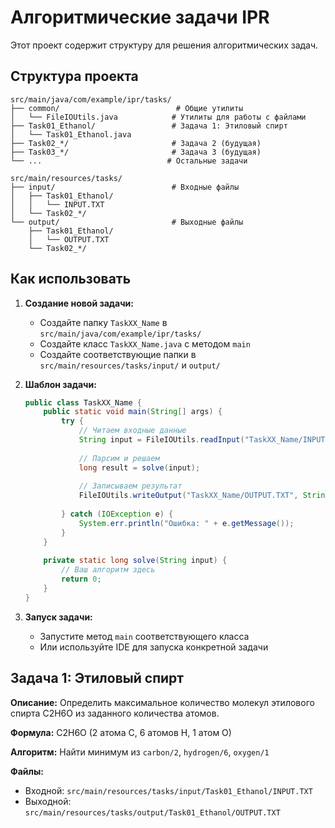 # Алгоритмические задачи IPR

Этот проект содержит структуру для решения алгоритмических задач.

## Структура проекта

```
src/main/java/com/example/ipr/tasks/
├── common/                          # Общие утилиты
│   └── FileIOUtils.java            # Утилиты для работы с файлами
├── Task01_Ethanol/                 # Задача 1: Этиловый спирт
│   └── Task01_Ethanol.java
├── Task02_*/                       # Задача 2 (будущая)
├── Task03_*/                       # Задача 3 (будущая)
└── ...                            # Остальные задачи

src/main/resources/tasks/
├── input/                          # Входные файлы
│   ├── Task01_Ethanol/
│   │   └── INPUT.TXT
│   └── Task02_*/
└── output/                         # Выходные файлы
    ├── Task01_Ethanol/
    │   └── OUTPUT.TXT
    └── Task02_*/
```

## Как использовать

1. **Создание новой задачи:**
   - Создайте папку `TaskXX_Name` в `src/main/java/com/example/ipr/tasks/`
   - Создайте класс `TaskXX_Name.java` с методом `main`
   - Создайте соответствующие папки в `src/main/resources/tasks/input/` и `output/`

2. **Шаблон задачи:**
   ```java
   public class TaskXX_Name {
       public static void main(String[] args) {
           try {
               // Читаем входные данные
               String input = FileIOUtils.readInput("TaskXX_Name/INPUT.TXT");
               
               // Парсим и решаем
               long result = solve(input);
               
               // Записываем результат
               FileIOUtils.writeOutput("TaskXX_Name/OUTPUT.TXT", String.valueOf(result));
               
           } catch (IOException e) {
               System.err.println("Ошибка: " + e.getMessage());
           }
       }
       
       private static long solve(String input) {
           // Ваш алгоритм здесь
           return 0;
       }
   }
   ```

3. **Запуск задачи:**
   - Запустите метод `main` соответствующего класса
   - Или используйте IDE для запуска конкретной задачи

## Задача 1: Этиловый спирт

**Описание:** Определить максимальное количество молекул этилового спирта C2H6O из заданного количества атомов.

**Формула:** C2H6O (2 атома C, 6 атомов H, 1 атом O)

**Алгоритм:** Найти минимум из `carbon/2`, `hydrogen/6`, `oxygen/1`

**Файлы:**
- Входной: `src/main/resources/tasks/input/Task01_Ethanol/INPUT.TXT`
- Выходной: `src/main/resources/tasks/output/Task01_Ethanol/OUTPUT.TXT`
